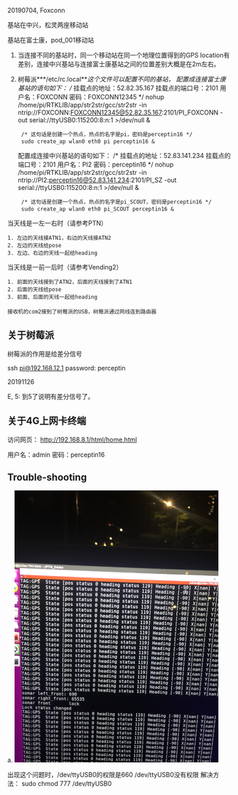 
20190704, Foxconn

基站在中兴，松灵两座移动站

基站在富士康，pod_001移动站


1. 当连接不同的基站时，同一个移动站在同一个地理位置得到的GPS location有差别，连接中兴基站与连接富士康基站之间的位置差别大概是在2m左右。
2. 树莓派***/etc/rc.local***这个文件可以配置不同的基站，
    配置成连接富士康基站的语句如下：
        /*
          挂载点的地址：52.82.35.167
          挂载点的端口号：2101
          用户名：FOXCONN
          密码：FOXCONN12345
        */
        nohup /home/pi/RTKLIB/app/str2str/gcc/str2str -in ntrip://FOXCONN:FOXCONN12345@52.82.35.167:2101/PI_FOXCONN -out serial://ttyUSB0:115200:8:n:1 >/dev/null &

        /* 这句话是创建一个热点，热点的名字是pi，密码是perceptin16 */
        sudo create_ap wlan0 eth0 pi perceptin16 &
    配置成连接中兴基站的语句如下：
        /*
          挂载点的地址：52.83.141.234
          挂载点的端口号：2101
          用户名：PI2
          密码：perceptin16
        */
        nohup /home/pi/RTKLIB/app/str2str/gcc/str2str -in ntrip://PI2:perceptin16@52.83.141.234:2101/PI_SZ -out serial://ttyUSB0:115200:8:n:1 >/dev/null &

        /* 这句话是创建一个热点，热点的名字是pi_SCOUT，密码是perceptin16 */
        sudo create_ap wlan0 eth0 pi_SCOUT perceptin16 &



当天线是一左一右时（请参考PTN）

    1. 左边的天线接ATN1，右边的天线接ATN2
    2. 左边的天线给pose
    3. 左边、右边的天线一起给heading




当天线是一前一后时（请参考Vending2）

    1. 前面的天线接到了ATN2，后面的天线接到了ATN1
    2. 后面的天线给pose
    3. 前面、后面的天线一起给heading

    接收机的com2接到了树莓派的USB，树莓派通过网线连到路由器

## 关于树莓派

树莓派的作用是给差分信号

ssh pi@192.168.12.1
password: perceptin

20191126

E, 5: 到5了说明有差分信号了。

## 关于4G上网卡终端

访问网页：
http://192.168.8.1/html/home.html

用户名：admin
密码：perceptin16

## Trouble-shooting
a. 
<img src="images/gps_error_usb_permission.jpg" alt="drawing" width="459" height="612"/>

出现这个问题时，/dev/ttyUSB0的权限是660
/dev/ttyUSB0没有权限
解决方法：
  sudo chmod 777 /dev/ttyUSB0
